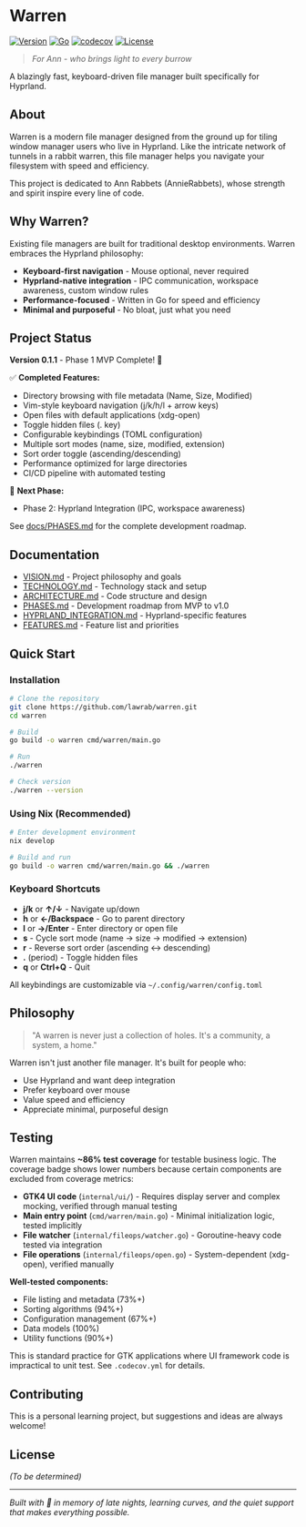 # Warren

[![Version](https://img.shields.io/badge/version-0.1.1-blue.svg)](https://github.com/lawrab/warren/releases)
[![Go](https://img.shields.io/badge/go-1.25+-00ADD8.svg)](https://go.dev/)
[![codecov](https://codecov.io/gh/lawrab/warren/branch/main/graph/badge.svg)](https://codecov.io/gh/lawrab/warren)
[![License](https://img.shields.io/badge/license-TBD-lightgrey.svg)](LICENSE)

> *For Ann - who brings light to every burrow*

A blazingly fast, keyboard-driven file manager built specifically for Hyprland.

## About

Warren is a modern file manager designed from the ground up for tiling window manager users who live in Hyprland. Like the intricate network of tunnels in a rabbit warren, this file manager helps you navigate your filesystem with speed and efficiency.

This project is dedicated to Ann Rabbets (AnnieRabbets), whose strength and spirit inspire every line of code.

## Why Warren?

Existing file managers are built for traditional desktop environments. Warren embraces the Hyprland philosophy:
- **Keyboard-first navigation** - Mouse optional, never required
- **Hyprland-native integration** - IPC communication, workspace awareness, custom window rules
- **Performance-focused** - Written in Go for speed and efficiency
- **Minimal and purposeful** - No bloat, just what you need

## Project Status

**Version 0.1.1** - Phase 1 MVP Complete! 🎉

✅ **Completed Features:**
- Directory browsing with file metadata (Name, Size, Modified)
- Vim-style keyboard navigation (j/k/h/l + arrow keys)
- Open files with default applications (xdg-open)
- Toggle hidden files (. key)
- Configurable keybindings (TOML configuration)
- Multiple sort modes (name, size, modified, extension)
- Sort order toggle (ascending/descending)
- Performance optimized for large directories
- CI/CD pipeline with automated testing

🚧 **Next Phase:**
- Phase 2: Hyprland Integration (IPC, workspace awareness)

See [docs/PHASES.md](docs/PHASES.md) for the complete development roadmap.

## Documentation

- [VISION.md](docs/VISION.md) - Project philosophy and goals
- [TECHNOLOGY.md](docs/TECHNOLOGY.md) - Technology stack and setup
- [ARCHITECTURE.md](docs/ARCHITECTURE.md) - Code structure and design
- [PHASES.md](docs/PHASES.md) - Development roadmap from MVP to v1.0
- [HYPRLAND_INTEGRATION.md](research/HYPRLAND_INTEGRATION.md) - Hyprland-specific features
- [FEATURES.md](design/FEATURES.md) - Feature list and priorities

## Quick Start

### Installation

```bash
# Clone the repository
git clone https://github.com/lawrab/warren.git
cd warren

# Build
go build -o warren cmd/warren/main.go

# Run
./warren

# Check version
./warren --version
```

### Using Nix (Recommended)

```bash
# Enter development environment
nix develop

# Build and run
go build -o warren cmd/warren/main.go && ./warren
```

### Keyboard Shortcuts

- **j/k** or **↑/↓** - Navigate up/down
- **h** or **←/Backspace** - Go to parent directory
- **l** or **→/Enter** - Enter directory or open file
- **s** - Cycle sort mode (name → size → modified → extension)
- **r** - Reverse sort order (ascending ↔ descending)
- **.** (period) - Toggle hidden files
- **q** or **Ctrl+Q** - Quit

All keybindings are customizable via `~/.config/warren/config.toml`

## Philosophy

> "A warren is never just a collection of holes. It's a community, a system, a home."

Warren isn't just another file manager. It's built for people who:
- Use Hyprland and want deep integration
- Prefer keyboard over mouse
- Value speed and efficiency
- Appreciate minimal, purposeful design

## Testing

Warren maintains **~86% test coverage** for testable business logic. The coverage badge shows lower numbers because certain components are excluded from coverage metrics:

- **GTK4 UI code** (`internal/ui/`) - Requires display server and complex mocking, verified through manual testing
- **Main entry point** (`cmd/warren/main.go`) - Minimal initialization logic, tested implicitly
- **File watcher** (`internal/fileops/watcher.go`) - Goroutine-heavy code tested via integration
- **File operations** (`internal/fileops/open.go`) - System-dependent (xdg-open), verified manually

**Well-tested components:**
- File listing and metadata (73%+)
- Sorting algorithms (94%+)
- Configuration management (67%+)
- Data models (100%)
- Utility functions (90%+)

This is standard practice for GTK applications where UI framework code is impractical to unit test. See `.codecov.yml` for details.

## Contributing

This is a personal learning project, but suggestions and ideas are always welcome!

## License

*(To be determined)*

---

*Built with 💜 in memory of late nights, learning curves, and the quiet support that makes everything possible.*
